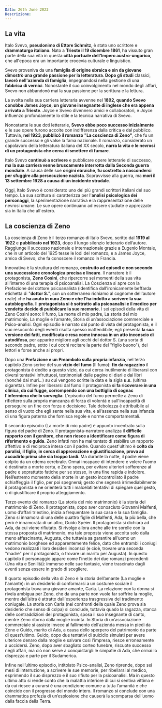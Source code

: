 ```yaml
---
Data: 26th June 2023
Descrizione: 
---
```

## La vita
Italo Svevo, **pseudonimo di Ettore Schmitz**, è stato uno scrittore e **drammaturgo italiano**. Nato a **Trieste il 19 dicembre 1861**, ha vissuto gran parte della sua vita in questa **città portuale dell'Impero austro-ungarico**, che all'epoca era un importante crocevia culturale e linguistico.

Svevo proveniva da una **famiglia di origine ebraica e sin da giovane dimostrò una grande passione per la letteratura**. **Dopo gli studi** classici, **lavorò nell'azienda di famiglia**, impegnandosi nella gestione di una **fabbrica di vernici**. Nonostante il suo coinvolgimento nel mondo degli affari, Svevo non abbandonò mai la sua passione per la scrittura e la lettura.

La svolta nella sua carriera letteraria avvenne nel **1892, quando Svevo conobbe James Joyce, un giovane insegnante di inglese che era appena arrivato a Trieste**. Joyce e Svevo divennero amici e collaboratori, e Joyce influenzò profondamente lo stile e la tecnica narrativa di Svevo.

Nonostante le sue doti letterarie, **Svevo ebbe poco successo inizialmente** e le sue opere furono accolte con indifferenza dalla critica e dal pubblico. Tuttavia, **nel 1923, pubblicò il romanzo "La coscienza di Zeno"**, che fu un grande successo e gli valse la fama nazionale. Il romanzo, considerato un capolavoro della letteratura italiana del XX secolo, **narra la vita e le nevrosi di un protagonista che cerca di smettere di fumare**.

Italo Svevo **continuò a scrivere** e pubblicare opere letterarie di successo, **ma la sua carriera venne bruscamente interrotta dalla Seconda guerra mondiale**. A causa delle sue **origini ebraiche, fu costretto a nascondersi per sfuggire alla persecuzione nazista**. Sopravvisse alla guerra, ma **morì il 13 settembre 1928 a causa di un incidente stradale**.

Oggi, Italo Svevo è considerato uno dei più grandi scrittori italiani del suo tempo. La sua scrittura si caratterizza per l'**analisi psicologica dei personaggi**, la sperimentazione narrativa e la rappresentazione delle nevrosi umane. Le sue opere continuano ad essere studiate e apprezzate sia in Italia che all'estero.

## La coscienza di Zeno
La coscienza di Zeno è il terzo romanzo di Italo Svevo, scritto dal **1919 al 1922** e **pubblicato nel 1923**, dopo il lungo silenzio letterario dell’autore. Raggiunge il successo nazionale e internazionale grazie a Eugenio Montale, che in un articolo del 1925 tesse le lodi del romanzo, e a James Joyce, amico di Svevo, che fa conoscere il romanzo in Francia.

Innovativa è la struttura del romanzo, **costruito ad episodi e non secondo una successione cronologica precisa e lineare**. Il narratore è il protagonista, **Zeno Cosini**, che ripercorre sei momenti della sua vita all'interno di una terapia di psicoanalisi. La Coscienza si apre con la Prefazione del dottore psicoanalista (identifica dall'ironicamente beffarda etichetta di "**dottor S.**", con un sotterraneo richiamo al cognome dell'autore reale) che **ha avuto in cura Zeno e che l'ha indotto a scrivere la sua autobiografia**. Il **protagonista si è sottratto alla psicoanalisi e il medico per vendetta decide di pubblicare la sue memorie**. I sei episodi della vita di Zeno Cosini sono: Il fumo, La morte di mio padre, La storia del mio matrimonio, La moglie e l’amante, Storia di un’associazione commerciale e Psico-analisi. Ogni episodio è narrato dal punto di vista del protagonista, e il suo resoconto degli eventi risulta spesso inattendibile; egli presenta **la sua versione dei fatti**, **modificata e resa come innocua in un atto inconscio di autodifesa**, per apparire migliore agli occhi del dottor S. (una sorta di secondo padre, sotto i cui occhi recitare la parte del "figlio buono"), dei lettori e forse anche ai propri.

Dopo una **Prefazione e un Preambolo sulla propria infanzia**, nel terzo capitolo Zeno scrive del suo **vizio del fumo** (Il fumo): **fin da ragazzino** il protagonista è dedito a questo vizio, da cui cerca inutilmente di liberarsi con diversi tentativi infruttuosi, testimoniati dalle pagine di diari e dai libri (nonché dai muri…) su cui vengono scritte la data e la sigla **u.s.** (ultima sigaretta). Infine per liberarsi dal fumo il protagonista **si fa ricoverare in una clinica, da cui fugge, corrompendo con una bottiglia di cognac l’infermiera che lo sorveglia**. L’episodio del fumo permette a Zeno di riflettere sulla propria mancanza di forza di volontà e sull'incapacità di perseguire un fine con forza e decisione. Tale debolezza è attribuibile al senso di vuoto che egli sente nella sua vita, e all’assenza nella sua infanzia di una figura paterna che fornisca regole e norme comportamentali.

Il secondo episodio (La morte di mio padre) è appunto incentrato sulla figura del padre di Zeno. Il protagonista-narratore analizza il **difficile rapporto con il genitore, che non riesce a identificare come figura di riferimento e guida**. Zeno infatti non ha mai tentato di stabilire un rapporto affettivo e di reciproca intesa con il padre. Quando quest'ultimo è **colto da paralisi, il figlio, in cerca di approvazione e giustificazione, prova ad accudirlo prima che sia troppo tardi**. Ma durante la notte, il padre viene colpito da un edema cerebrale. Ormai incapace di intendere e volere l’uomo è destinato a morte certa, e Zeno spera, per evitare ulteriori sofferenze al padre e soprattutto fatiche per se stesso, in una fine rapida e indolore. Nell’estremo momento della morte in un gesto incontrollato il padre schiaffeggia il figlio, per poi spegnersi; gesto che segnerà irrimediabilmente il protagonista e ne orienterà tutti i malcelati tentativi di spiegare quel gesto, o di giustificare il proprio atteggiamento.

Terzo evento del romanzo (La storia del mio matrimonio) è la storia del matrimonio di Zeno. Il protagonista, dopo aver conosciuto Giovanni Malfenti, uomo d’affari triestino, inizia a frequentare la sua casa e la sua famiglia. Zeno si innamora di una delle quattro figlie di Malfenti, Ada, la più bella, che però è innamorata di un altro, Guido Speier. Il protagonista si dichiara ad Ada, da cui viene rifiutato. Si rivolge allora anche alle tre sorelle con la stessa proposta di matrimonio, ma tale proposta viene accolta solo dalla meno affascinante, Augusta, che tuttavia sa garantire all’uomo un matrimonio borghese ed apparentemente felice, dato che entrambi i coniugi vedono realizzati i loro desideri inconsci (e cioè, trovare una seconda "madre" per il protagonista, o trovare un marito per Augusta). In questo capitolo il personaggio appare come l’inetto dei due romanzi precedenti (Una vita e Senilità): immerso nelle sue fantasie, viene trascinato dagli eventi senza essere in grado di scegliere.

Il quarto episodio della vita di Zeno è la storia dell’amante (La moglie e l'amante): in un desiderio di conformarsi a un costume sociale il protagonista trova una giovane amante, Carla. La relazione con la donna si rivela ambigua per Zeno, che da una parte non vuole far soffrire la moglie, mentre dall’altra è attratto dall'esperienza trasgressiva del tradimento coniugale. La storia con Carla (nei confronti della quale Zeno prova sia desiderio che senso di colpa) si conclude, tuttavia quado la ragazza, stanca delle contraddizioni del protagonista, sposa il suo insegnante di canto, mentre Zeno ritorna dalla moglie incinta. In Storia di un’associazione commerciale si assiste invece al fallimento dell’azienda messa in piedi da Zeno e Guido, marito di Ada, a causa dello sperpero del patrimonio da parte di quest’ultimo. Guido, dopo due tentativi di suicidio simulati per avere ulteriore denaro dalla moglie e salvare così l'impresa, riesce erroneamente a uccidersi. Zeno, dopo aver sbagliato corteo funebre, riscuote successo negli affari, ma ciò non serve a conquistargli le simpatie di Ada, che ormai lo disprezza e parte per il Sudamerica.

Infine nell’ultimo episodio, intitolato Psico-analisi, Zeno riprende, dopo sei mesi di interruzione, a scrivere le sue memorie, per ribellarsi al medico, esprimendo il suo disprezzo e il suo rifiuto per la psicoanalisi. Ma in questo ultimo atto si rende conto che la malattia interiore di cui si sentiva vittima e da cui riesce a curarsi è una condizione comune a tutta l’umanità e che coincide con il progresso del mondo intero. Il romanzo si conclude con una drammatica profezia di un’esplosione che causerà la scomparsa dell’uomo dalla faccia della Terra.